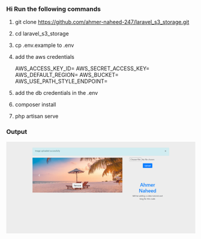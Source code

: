 ### Hi Run the following commands
1) git clone https://github.com/ahmer-naheed-247/laravel_s3_storage.git
2) cd laravel_s3_storage
3) cp .env.example to .env
4) add the aws credentials
   
    AWS_ACCESS_KEY_ID=
    AWS_SECRET_ACCESS_KEY=
    AWS_DEFAULT_REGION=
    AWS_BUCKET=
    AWS_USE_PATH_STYLE_ENDPOINT=
   
6) add the db credentials in the .env
7) composer install
8) php artisan serve

### Output
<img src="https://raw.githubusercontent.com/ahmer-naheed-247/laravel_s3_storage/master/screencapture-127-0-0-1-8000-2023-09-13-10_39_47.png">
